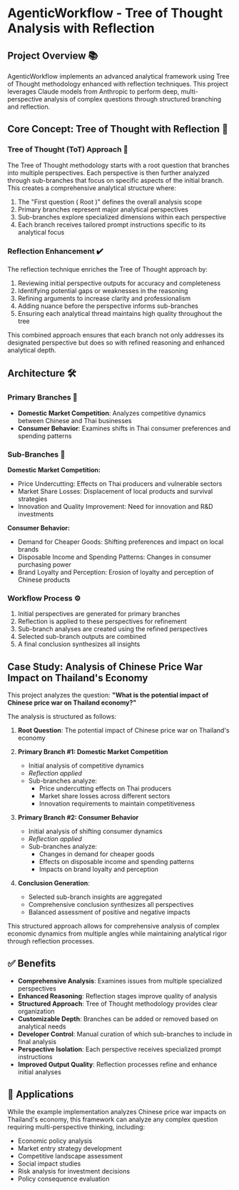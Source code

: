 # AgenticWorkflow - Tree of Thought Analysis with Reflection

## Project Overview 📚

AgenticWorkflow implements an advanced analytical framework using Tree of Thought methodology enhanced with reflection techniques. This project leverages Claude models from Anthropic to perform deep, multi-perspective analysis of complex questions through structured branching and reflection.

## Core Concept: Tree of Thought with Reflection 🧠

### Tree of Thought (ToT) Approach 🌳
The Tree of Thought methodology starts with a root question that branches into multiple perspectives. Each perspective is then further analyzed through sub-branches that focus on specific aspects of the initial branch. This creates a comprehensive analytical structure where:

1. The "First question ( Root )"  defines the overall analysis scope
2. Primary branches represent major analytical perspectives
3. Sub-branches explore specialized dimensions within each perspective
4. Each branch receives tailored prompt instructions specific to its analytical focus

### Reflection Enhancement ✔️
The reflection technique enriches the Tree of Thought approach by:

1. Reviewing initial perspective outputs for accuracy and completeness
2. Identifying potential gaps or weaknesses in the reasoning
3. Refining arguments to increase clarity and professionalism
4. Adding nuance before the perspective informs sub-branches
5. Ensuring each analytical thread maintains high quality throughout the tree

This combined approach ensures that each branch not only addresses its designated perspective but does so with refined reasoning and enhanced analytical depth.

## Architecture 🛠️

### Primary Branches 🌿
- **Domestic Market Competition**: Analyzes competitive dynamics between Chinese and Thai businesses
- **Consumer Behavior**: Examines shifts in Thai consumer preferences and spending patterns

### Sub-Branches 🍃

**Domestic Market Competition:**
- Price Undercutting: Effects on Thai producers and vulnerable sectors
- Market Share Losses: Displacement of local products and survival strategies
- Innovation and Quality Improvement: Need for innovation and R&D investments

**Consumer Behavior:**
- Demand for Cheaper Goods: Shifting preferences and impact on local brands
- Disposable Income and Spending Patterns: Changes in consumer purchasing power
- Brand Loyalty and Perception: Erosion of loyalty and perception of Chinese products

### Workflow Process ⚙️ 

1. Initial perspectives are generated for primary branches
2. Reflection is applied to these perspectives for refinement
3. Sub-branch analyses are created using the refined perspectives
4. Selected sub-branch outputs are combined
5. A final conclusion synthesizes all insights

## Case Study: Analysis of Chinese Price War Impact on Thailand's Economy

This project analyzes the question: **"What is the potential impact of Chinese price war on Thailand economy?"**

The analysis is structured as follows:

1. **Root Question**: The potential impact of Chinese price war on Thailand's economy
   
2. **Primary Branch #1: Domestic Market Competition**
   - Initial analysis of competitive dynamics
   - *Reflection applied*
   - Sub-branches analyze:
     - Price undercutting effects on Thai producers
     - Market share losses across different sectors
     - Innovation requirements to maintain competitiveness

3. **Primary Branch #2: Consumer Behavior**
   - Initial analysis of shifting consumer dynamics
   - *Reflection applied*
   - Sub-branches analyze:
     - Changes in demand for cheaper goods
     - Effects on disposable income and spending patterns
     - Impacts on brand loyalty and perception
  
4. **Conclusion Generation**: 
   - Selected sub-branch insights are aggregated
   - Comprehensive conclusion synthesizes all perspectives
   - Balanced assessment of positive and negative impacts

This structured approach allows for comprehensive analysis of complex economic dynamics from multiple angles while maintaining analytical rigor through reflection processes.

## ✅ Benefits 

- **Comprehensive Analysis**: Examines issues from multiple specialized perspectives
- **Enhanced Reasoning**: Reflection stages improve quality of analysis
- **Structured Approach**: Tree of Thought methodology provides clear organization
- **Customizable Depth**: Branches can be added or removed based on analytical needs
- **Developer Control**: Manual curation of which sub-branches to include in final analysis
- **Perspective Isolation**: Each perspective receives specialized prompt instructions
- **Improved Output Quality**: Reflection processes refine and enhance initial analyses

## 🚀 Applications

While the example implementation analyzes Chinese price war impacts on Thailand's economy, this framework can analyze any complex question requiring multi-perspective thinking, including:

- Economic policy analysis
- Market entry strategy development
- Competitive landscape assessment
- Social impact studies
- Risk analysis for investment decisions
- Policy consequence evaluation
